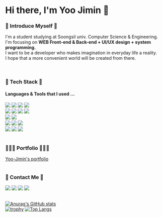 
  # Hi there, I'm Yoo Jimin 👋
  
  ### 🌱 Introduce Myself 🌱
  I'm a student studying at Soongsil univ. Computer Science & Engineering. <br>
  I'm focusing on **WEB Front-end & Back-end + UI/UX design + system programming.** <br>
  I want to be a developer who makes imagination in everyday life a reality.  <br>
  I hope that a more convenient world will be created from there. <br>
  <br><br>
 
    
 ### 🔨 Tech Stack 🔨
   #### Languages & Tools that I used ...
  <img src="https://img.shields.io/badge/C-00599C?style=flat-square&logo=c&logoColor=white"/></a>
  <img src="https://img.shields.io/badge/C++-008899?style=flat-square&logo=cplusplus&logoColor=white"/></a> 
  <img src="https://img.shields.io/badge/Java-339933?style=flat-square&logo=Java&logoColor=white"/></a>
  <img src="https://img.shields.io/badge/Python-1572B6?style=flat-square&logo=Python&logoColor=white"/></a>
  <br>
  <img src="https://img.shields.io/badge/HTML5-E34F26?style=flat-square&logo=HTML5&logoColor=white"/></a> 
  <img src="https://img.shields.io/badge/CSS-1572B6?style=flat-square&logo=CSS3&logoColor=white"/></a> 
  <img src="https://img.shields.io/badge/JavaScript-FFD700?style=flat-square&logo=JavaScript&logoColor=white"/></a>
  <img src="https://img.shields.io/badge/React-87CEFA?style=flat-square&logo=React&logoColor=white"/></a><br>
  <img src="https://img.shields.io/badge/Figma-DC143C?style=flat-square&logo=Figma&logoColor=white"/></a>
  <img src="https://img.shields.io/badge/AdobeXD-9ACD32?style=flat-square&logo=AdobeXD&logoColor=white"/></a>
  <br>
  <img src="https://img.shields.io/badge/Django-4479A1?style=flat-square&logo=Django&logoColor=white"/></a> 
  <img src="https://img.shields.io/badge/Spring-66CDAA?style=flat-square&logo=Spring&logoColor=white"/></a>
  <img src="https://img.shields.io/badge/Android-226633?style=flat-square&logo=AndroidStudio&logoColor=white"/></a><br>
  <img src="https://img.shields.io/badge/Linux-A34F26?style=flat-square&logo=Linux&logoColor=white"/></a>
  <img src="https://img.shields.io/badge/Amazon AWS-232F3E?style=flat-square&logo=Amazon%20AWS&logoColor=white"/></a>
  <img src="https://img.shields.io/badge/MySQL-B22222?style=flat-square&logo=MySQL&logoColor=white"/></a>
  <br><br>
  
  ### 👩🏻‍💻 Portfolio 👩🏻‍💻
  [Yoo-Jimin's portfolio]()
  <br><br>

  ### 📧 Contact Me 📧
  <a href="https://blog.naver.com/dbwlals9936" target="_blank"><img src="https://img.shields.io/badge/Blog-20c997?style=flat-square&logo=Naver&logoColor=white"/></a>
  <a href="dbwlals9936@gmail.com" target="_blank"><img src="https://img.shields.io/badge/Gmail-E34F26?style=flat-square&logo=Gmail&logoColor=white"/></a>
  <a href="dbwlals9936@naver.com" target="_blank"><img src="https://img.shields.io/badge/Email-339933?style=flat-square&logo=Naver&logoColor=white"/></a>
  <a href="https://github.com/yoo-jimin127" target="_blank"><img src="https://img.shields.io/badge/Github-232F3E?style=flat-square&logo=Github&logoColor=white"/></a>
  <br><br>
  
[![Anurag's GitHub stats](https://github-readme-stats.vercel.app/api?username=yoo-jimin127)](https://github.com/yoo-jimin127/github-readme-stats)  
[![trophy](https://github-profile-trophy.vercel.app/?username=yoo-jimin127&theme=flat&column=4)](https://github.com/ryo-ma/github-profile-trophy)
[![Top Langs](https://github-readme-stats.vercel.app/api/top-langs/?username=yoo-jimin127&layout=compact&theme=dracula)](https://github.com/metleeha)
  <br>
  
  
    
</div>

